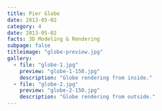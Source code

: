 ```yaml
---
title: Pier Globe
date: 2013-05-02
category: 4
date: 2013-05-02
facts: 3D Modeling & Rendering
subpage: false
titleimage: "globe-preview.jpg"
gallery:
  - file: "globe-1.jpg"
    preview: "globe-1-150.jpg"
    description: "Globe rendering from inside."
  - file: "globe-2.jpg"
    preview: "globe-2-150.jpg"
    description: "Globe rendering from outside."
---
```


